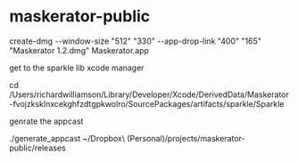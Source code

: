 # maskerator-public



create-dmg --window-size "512" "330" --app-drop-link "400" "165" "Maskerator 1.2.dmg" Maskerator.app

get to the sparkle lib xcode manager

cd /Users/richardwilliamson/Library/Developer/Xcode/DerivedData/Maskerator-fvojzksklnxcekghfzdtgpkwolro/SourcePackages/artifacts/sparkle/Sparkle

genrate the appcast

./generate_appcast ~/Dropbox\ \(Personal\)/projects/maskerator-public/releases 

